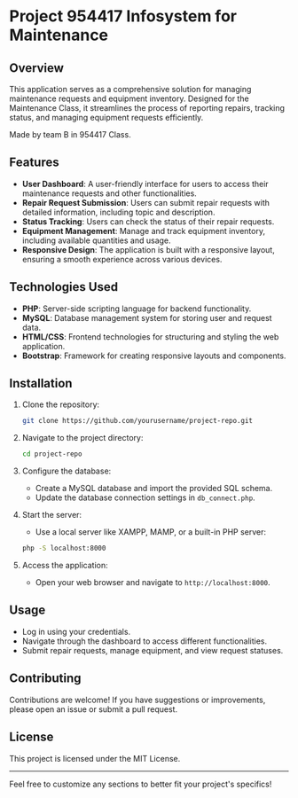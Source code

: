 
# Project 954417 Infosystem for Maintenance

## Overview

This application serves as a comprehensive solution for managing maintenance requests and equipment inventory. Designed for the Maintenance Class, it streamlines the process of reporting repairs, tracking status, and managing equipment requests efficiently.

Made by team B in 954417 Class.

## Features

- **User Dashboard**: A user-friendly interface for users to access their maintenance requests and other functionalities.
- **Repair Request Submission**: Users can submit repair requests with detailed information, including topic and description.
- **Status Tracking**: Users can check the status of their repair requests.
- **Equipment Management**: Manage and track equipment inventory, including available quantities and usage.
- **Responsive Design**: The application is built with a responsive layout, ensuring a smooth experience across various devices.

## Technologies Used

- **PHP**: Server-side scripting language for backend functionality.
- **MySQL**: Database management system for storing user and request data.
- **HTML/CSS**: Frontend technologies for structuring and styling the web application.
- **Bootstrap**: Framework for creating responsive layouts and components.

## Installation

1. Clone the repository:
   ```bash
   git clone https://github.com/yourusername/project-repo.git
   ```
2. Navigate to the project directory:
   ```bash
   cd project-repo
   ```
3. Configure the database:
   - Create a MySQL database and import the provided SQL schema.
   - Update the database connection settings in `db_connect.php`.

4. Start the server:
   - Use a local server like XAMPP, MAMP, or a built-in PHP server:
   ```bash
   php -S localhost:8000
   ```

5. Access the application:
   - Open your web browser and navigate to `http://localhost:8000`.

## Usage

- Log in using your credentials.
- Navigate through the dashboard to access different functionalities.
- Submit repair requests, manage equipment, and view request statuses.

## Contributing

Contributions are welcome! If you have suggestions or improvements, please open an issue or submit a pull request.

## License

This project is licensed under the MIT License.

---

Feel free to customize any sections to better fit your project's specifics!
